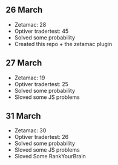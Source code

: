 ## 26 March
- Zetamac: 28
- Optiver tradertest: 45
- Solved some probability
- Created this repo + the zetamac plugin

## 27 March
- Zetamac: 19
- Optiver tradertest: 25
- Solved some probability
- Sloved some JS problems 

## 31 March
- Zetamac: 30
- Optiver tradertest: 26
- Solved some probability
- Sloved some JS problems
- Sloved Some RankYourBrain 

